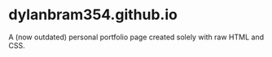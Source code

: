 # dylanbram354.github.io

A (now outdated) personal portfolio page created solely with raw HTML and CSS.
